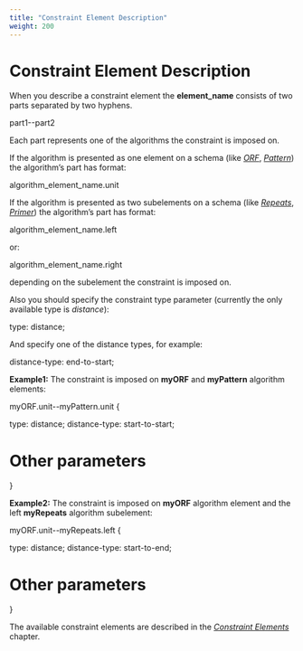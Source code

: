 ```yaml
---
title: "Constraint Element Description"
weight: 200
---
```



# Constraint Element Description

When you describe a constraint element the **element\_name** consists of two parts separated by two hyphens.

part1--part2

Each part represents one of the algorithms the constraint is imposed on.

If the algorithm is presented as one element on a schema (like [_ORF_](../../../query-elements/algorithm-elements/orf-algorithm-element), [_Pattern_](../../../query-elements/algorithm-elements/pattern-algorithm-element)) the algorithm’s part has format:

algorithm\_element\_name.unit

If the algorithm is presented as two subelements on a schema (like [_Repeats_](../../../query-elements/algorithm-elements/repeats-algorithm-element), [_Primer_](../../../query-elements/algorithm-elements/primer-algorithm-element)) the algorithm’s part has format:

algorithm\_element\_name.left

or:

algorithm\_element\_name.right

depending on the subelement the constraint is imposed on.

Also you should specify the constraint type parameter (currently the only available type is _distance_):

type: distance;

And specify one of the distance types, for example:

distance-type: end-to-start;

**Example1:** The constraint is imposed on **myORF** and **myPattern** algorithm elements:

myORF.unit--myPattern.unit {

   type: distance;
   distance-type: start-to-start;

   # Other parameters
}

**Example2:** The constraint is imposed on **myORF** algorithm element and the left **myRepeats** algorithm subelement:

myORF.unit--myRepeats.left {

   type: distance;
   distance-type: start-to-end;

   # Other parameters
}

The available constraint elements are described in the [_Constraint Elements_](constraint-elements.md) chapter.
